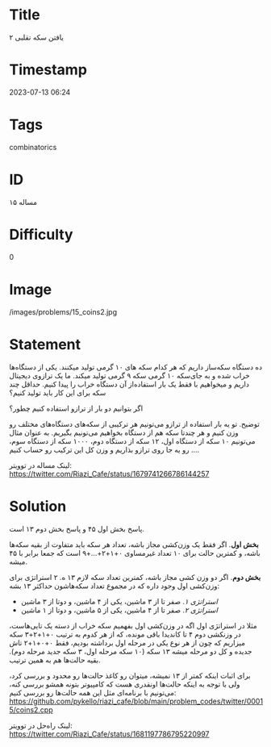# Title
یافتن سکه تقلبی ۲
# Timestamp
2023-07-13 06:24
# Tags
combinatorics
# ID
مساله ۱۵
# Difficulty
0
# Image
/images/problems/15_coins2.jpg
# Statement
ده دستگاه سکه‌ساز‌ داریم که هر کدام  سکه های ۱۰ گرمی تولید میکنند. یکی از دستگاه‌ها خراب شده و به جای‌سکه ۱۰ گرمی سکه ۹ گرمی تولید میکند. ما یک ترازوی دیجیتال داریم و میخواهیم با فقط یک بار استفاده‌از آن دستگاه خراب‌ را پیدا کنیم. حداقل چند سکه برای این کار باید تولید کنیم؟

اگر بتوانیم دو بار از ترازو استفاده کنیم چطور؟

توضیح. تو یه بار استفاده از ترازو می‌تونیم هر ترکیبی از سکه‌های دستگاه‌های مختلف رو وزن کنیم و هر چندتا سکه هم از دستگاه بخواهیم می‌تونیم بگیریم. به عنوان مثال می‌تونیم ۱۰ سکه از دستگاه اول، ۱۲ سکه از دستگاه دوم، ۱۰۰۰ سکه از دستگاه سوم، ... رو یه جا روی ترازو بذاریم و وزن کل این ترکیب رو حساب کنیم.

لینک مساله در توویتر: https://twitter.com/Riazi_Cafe/status/1679741266786144257

# Solution

پاسخ بخش اول ۴۵ و پاسخ بخش دوم ۱۳ است.

**بخش اول**. اگر فقط یک وزن‌کشی مجاز باشه، تعداد هر سکه باید متفاوت از بقیه سکه‌ها باشه، و کمترین حالت برای ۱۰ تعداد غیرمساوی ۰+۱+۲+...+۹ است که جمعا برابر با ۴۵ میشه.

**بخش دوم**. اگر دو وزن کشی مجاز باشه، کمترین تعداد سکه لازم ۱۳ ه. ۲ استراتژی برای وزن‌کشی اول وجود داره که در مجموع تعداد سکه‌هاشون حداکثر ۱۳ بشه:
* *استراتژی ۱*. صفر تا از ۳ ماشین، یکی از ۴ ماشین، و دوتا از ۳ ماشین
* *استراتژی ۲*. صفر تا از ۴ ماشین، یکی از ۵ ماشین، و دوتا از ۱ ماشین

مثلا در استراتژی اول اگه در وزن‌کشی اول بفهمیم سکه خراب از دسته یک تایی‌هاست، در وزنکشی دوم ۴ تا کاندیدا باقی مونده، که از هر کدوم به ترتیب ۰+۱+۲+۳ سکه میزاریم که چون از هر نوع یکی در مرحله اول برداشته بودیم، فقط ۰+۰+۱+۲ تاش جدیده و کل دو مرحله میشه ۱۳ سکه (۱۰ سکه مرحله اول، ۳ سکه جدید مرحله دوم). بقیه حالت‌ها هم به همین ترتیب.

برای اثبات اینکه کمتر از ۱۳ نمیشه، میتوان رو کاغذ حالت‌ها رو محدود و بررسی کرد، ولی با توجه به اینکه حالت‌ها اونقدری هست که کامپیوتر بتونه همشو بررسی کنه، می‌تونیم با برنامه‌ای مثل این همه حالت‌ها رو بررسی کنیم: https://github.com/pykello/riazi_cafe/blob/main/problem_codes/twitter/00015/coins2.cpp

لینک راه‌حل در توویتر: https://twitter.com/Riazi_Cafe/status/1681197786795220997
